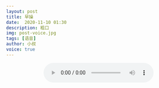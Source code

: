 ```yaml
---
layout: post
title: 早操
date:  2020-11-10 01:30
description: 粗口
img: post-voice.jpg
tags: [语音]
author: 小叔
voice: true
---
```

<div align="center">
  <audio controls>
    <source src="https://www.wmnhw.workers.dev/1:/%E7%B2%97%E5%8F%A3%E8%AF%AD%E9%9F%B3/%E5%B0%8F%E5%8F%94/%E6%97%A9%E6%93%8D.mp3" type="audio/mpeg">
    <embed height="0" width="0" src="horse.mp3">
  </audio>
</div>
